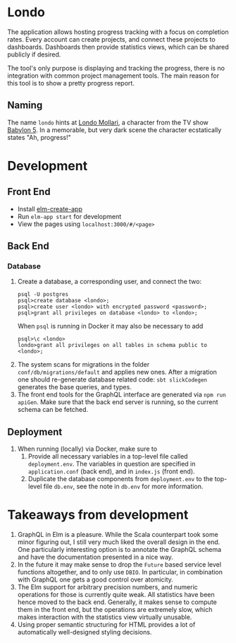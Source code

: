 # Londo

The application allows hosting progress tracking with a focus on completion rates.
Every account can create projects,
and connect these projects to dashboards.
Dashboards then provide statistics views,
which can be shared publicly if desired.

The tool's only purpose is displaying and tracking the progress,
there is no integration with common project management tools.
The main reason for this tool is to show a pretty progress report.

## Naming

The name `londo` hints at [Londo Mollari](https://en.wikipedia.org/wiki/Londo_Mollari), a character from the TV show [Babylon 5](https://en.wikipedia.org/wiki/Babylon_5). In a memorable, but very dark scene the character ecstatically states "Ah, progress!"

# Development

## Front End

* Install [elm-create-app](https://github.com/halfzebra/create-elm-app)
* Run `elm-app start` for development
* View the pages using `localhost:3000/#/<page>`

## Back End

### Database
1. Create a database, a corresponding user, and connect the two:
   ```
   psql -U postgres
   psql>create database <londo>;
   psql>create user <londo> with encrypted password <password>;
   psql>grant all privileges on database <londo> to <londo>;
   ```
   When `psql` is running in Docker it may also be necessary to add
   ```
   psql>\c <londo>
   londo>grant all privileges on all tables in schema public to <londo>;
   ```
1. The system scans for migrations in the folder `conf/db/migrations/default`
   and applies new ones.
   After a migration one should re-generate database related code:
   `sbt slickCodegen` generates the base queries, and types.
1. The front end tools for the GraphQL interface are generated via
   `npm run apiGen`.
   Make sure that the back end server is running, so the current schema can be fetched.

## Deployment

1. When running (locally) via Docker, make sure to
   1. Provide all necessary variables in a top-level file called `deployment.env`.
      The variables in question are specified in `application.conf` (back end),
      and in `index.js` (front end).
   2. Duplicate the database components from `deployment.env` to the top-level file `db.env`,
      see the note in `db.env` for more information.

# Takeaways from development

1. GraphQL in Elm is a pleasure.
   While the Scala counterpart took some minor figuring out,
   I still very much liked the overall design in the end.
   One particularly interesting option is to annotate the GraphQL schema
   and have the documentation presented in a nice way.
2. In the future it may make sense to drop the `Future` based service
   level functions altogether, and to only use `DBIO`.
   In particular, in combination with GraphQL one gets a good control
   over atomicity.
3. The Elm support for arbitrary precision numbers, and numeric operations for those is currently quite weak.
   All statistics have been hence moved to the back end.
   Generally, it makes sense to compute them in the front end,
   but the operations are extremely slow, 
   which makes interaction with the statistics view virtually unusable.
4. Using proper semantic structuring for HTML provides a lot of automatically well-designed styling decisions.
